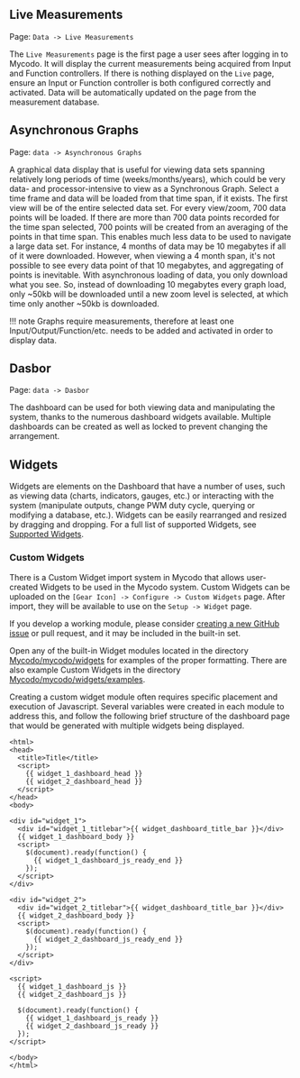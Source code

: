 ## Live Measurements

Page\: `Data -> Live Measurements`

The `Live Measurements` page is the first page a user sees after logging in to Mycodo. It will display the current measurements being acquired from Input and Function controllers. If there is nothing displayed on the `Live` page, ensure an Input or Function controller is both configured correctly and activated. Data will be automatically updated on the page from the measurement database.

## Asynchronous Graphs

Page\: `data -> Asynchronous Graphs`

A graphical data display that is useful for viewing data sets spanning relatively long periods of time (weeks/months/years), which could be very data- and processor-intensive to view as a Synchronous Graph. Select a time frame and data will be loaded from that time span, if it exists. The first view will be of the entire selected data set. For every view/zoom, 700 data points will be loaded. If there are more than 700 data points recorded for the time span selected, 700 points will be created from an averaging of the points in that time span. This enables much less data to be used to navigate a large data set. For instance, 4 months of data may be 10 megabytes if all of it were downloaded. However, when viewing a 4 month span, it's not possible to see every data point of that 10 megabytes, and aggregating of points is inevitable. With asynchronous loading of data, you only download what you see. So, instead of downloading 10 megabytes every graph load, only ~50kb will be downloaded until a new zoom level is selected, at which time only another ~50kb is downloaded.

!!! note
    Graphs require measurements, therefore at least one Input/Output/Function/etc. needs to be added and activated in order to display data.

## Dasbor

Page\: `data -> Dasbor`

The dashboard can be used for both viewing data and manipulating the system, thanks to the numerous dashboard widgets available. Multiple dashboards can be created as well as locked to prevent changing the arrangement.

## Widgets

Widgets are elements on the Dashboard that have a number of uses, such as viewing data (charts, indicators, gauges, etc.) or interacting with the system (manipulate outputs, change PWM duty cycle, querying or modifying a database, etc.). Widgets can be easily rearranged and resized by dragging and dropping. For a full list of supported Widgets, see [Supported Widgets](Supported-Widgets.md).

### Custom Widgets

There is a Custom Widget import system in Mycodo that allows user-created Widgets to be used in the Mycodo system. Custom Widgets can be uploaded on the `[Gear Icon] -> Configure -> Custom Widgets` page. After import, they will be available to use on the `Setup -> Widget` page.

If you develop a working module, please consider [creating a new GitHub issue](https://github.com/kizniche/Mycodo/issues/new?assignees=&labels=&template=feature-request.md&title=New%20Module) or pull request, and it may be included in the built-in set.

Open any of the built-in Widget modules located in the directory [Mycodo/mycodo/widgets](https://github.com/kizniche/Mycodo/tree/master/mycodo/widgets/) for examples of the proper formatting. There are also example Custom Widgets in the directory [Mycodo/mycodo/widgets/examples](https://github.com/kizniche/Mycodo/tree/master/mycodo/widgets/examples).

Creating a custom widget module often requires specific placement and execution of Javascript. Several variables were created in each module to address this, and follow the following brief structure of the dashboard page that would be generated with multiple widgets being displayed.

```angular2html
<html>
<head>
  <title>Title</title>
  <script>
    {{ widget_1_dashboard_head }}
    {{ widget_2_dashboard_head }}
  </script>
</head>
<body>

<div id="widget_1">
  <div id="widget_1_titlebar">{{ widget_dashboard_title_bar }}</div>
  {{ widget_1_dashboard_body }}
  <script>
    $(document).ready(function() {
      {{ widget_1_dashboard_js_ready_end }}
    });
  </script>
</div>

<div id="widget_2">
  <div id="widget_2_titlebar">{{ widget_dashboard_title_bar }}</div>
  {{ widget_2_dashboard_body }}
  <script>
    $(document).ready(function() {
      {{ widget_2_dashboard_js_ready_end }}
    });
  </script>
</div>

<script>
  {{ widget_1_dashboard_js }}
  {{ widget_2_dashboard_js }}

  $(document).ready(function() {
    {{ widget_1_dashboard_js_ready }}
    {{ widget_2_dashboard_js_ready }}
  });
</script>

</body>
</html>
```
